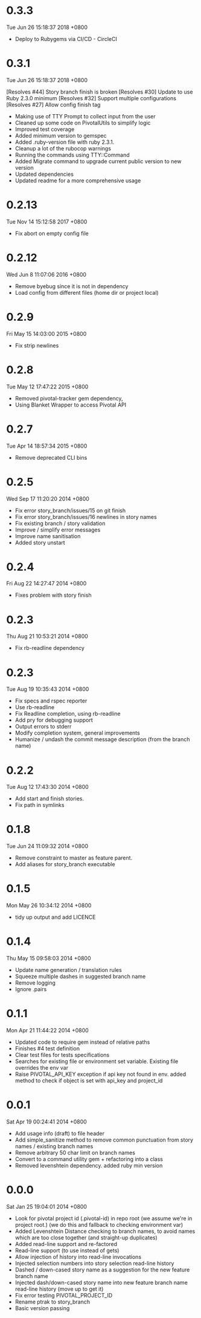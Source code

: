 # 0.3.3
Tue Jun 26 15:18:37 2018 +0800

- Deploy to Rubygems via CI/CD - CircleCI

# 0.3.1
Tue Jun 26 15:18:37 2018 +0800

[Resolves #44] Story branch finish is broken
[Resolves #30] Update to use Ruby 2.3.0 minimum
[Resolves #32] Support multiple configurations
[Resolves #27] Allow config finish tag

- Making use of TTY Prompt to collect input from the user
- Cleaned up some code on PivotalUtils to simplify logic
- Improved test coverage
- Added minimum version to gemspec
- Added .ruby-version file with ruby 2.3.1.
- Cleanup a lot of the rubocop warnings
- Running the commands using TTY::Command
- Added Migrate command to upgrade current public version to new version
- Updated dependencies
- Updated readme for a more comprehensive usage

# 0.2.13
Tue Nov 14 15:12:58 2017 +0800

- Fix abort on empty config file

# 0.2.12
Wed Jun 8 11:07:06 2016 +0800

- Remove byebug since it is not in dependency
- Load config from different files (home dir or project local)

# 0.2.9
Fri May 15 14:03:00 2015 +0800

- Fix strip newlines

# 0.2.8
Tue May 12 17:47:22 2015 +0800

- Removed pivotal-tracker gem dependency,
- Using Blanket Wrapper to access Pivotal API

# 0.2.7
Tue Apr 14 18:57:34 2015 +0800

- Remove deprecated CLI bins

# 0.2.5
Wed Sep 17 11:20:20 2014 +0800

- Fix error story_branch/issues/15 on git finish
- Fix error story_branch/issues/16 newlines in story names
- Fix existing branch / story validation
- Improve / simplify error messages
- Improve name sanitisation
- Added story unstart

# 0.2.4
Fri Aug 22 14:27:47 2014 +0800

- Fixes problem with story finish

# 0.2.3
Thu Aug 21 10:53:21 2014 +0800

- Fix rb-readline dependency

# 0.2.3
Tue Aug 19 10:35:43 2014 +0800

- Fix specs and rspec reporter
- Use rb-readline
- Fix Readline completion, using rb-readline
- Add pry for debugging support
- Output errors to stderr
- Modify completion system, general improvements
- Humanize / undash the commit message description (from the branch name)

# 0.2.2
Tue Aug 12 17:43:30 2014 +0800

- Add start and finish stories.
- Fix path in symlinks

# 0.1.8
Tue Jun 24 11:09:32 2014 +0800

- Remove constraint to master as feature parent.
- Add aliases for story_branch executable

# 0.1.5
Mon May 26 10:34:12 2014 +0800

- tidy up output and add LICENCE

# 0.1.4
Thu May 15 09:58:03 2014 +0800

- Update name generation / translation rules
- Squeeze multiple dashes in suggested branch name
- Remove logging
- Ignore .pairs

# 0.1.1
Mon Apr 21 11:44:22 2014 +0800

- Updated code to require gem instead of relative paths
- Finishes #4 test definition
- Clear test files for tests specifications
- Searches for existing file or environment set variable. Existing file overrides the env var
- Raise PIVOTAL_API_KEY exception if api key not found in env. added method to check if object is set with api_key and project_id

# 0.0.1
Sat Apr 19 00:24:41 2014 +0800

- Add usage info (draft) to file header
- Add simple_sanitize method to remove common punctuation from story
  names / existing branch names
- Remove arbitrary 50 char limit on branch names
- Convert to a command utility gem + refactoring into a class
- Removed levenshtein dependency. added ruby min version


# 0.0.0
Sat Jan 25 19:04:01 2014 +0800

- Look for pivotal project id (.pivotal-id) in repo root (we assume
  we're in project root.) (we do this and fallback to checking
  environment var)
- Added Levenshtein Distance checking to branch names, to avoid names
  which are too close together (and straight-up duplicates)
- Added read-line support and re-factored
- Read-line support (to use instead of gets)
- Allow injection of history into read-line invocations
- Injected selection numbers into story selection read-line history
- Dashed / down-cased story name as a suggestion for the new feature
  branch name
- Injected dash/down-cased story name into new feature branch name
  read-line history (move up to get it)
- Fix error testing PIVOTAL_PROJECT_ID
- Rename ptrak to story_branch
- Basic version passing
